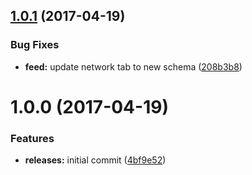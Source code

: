<a name="1.0.1"></a>
## [1.0.1](https://github.com/hypeJunction/hypeFeed/compare/1.0.0...v1.0.1) (2017-04-19)


### Bug Fixes

* **feed:** update network tab to new schema ([208b3b8](https://github.com/hypeJunction/hypeFeed/commit/208b3b8))



<a name="1.0.0"></a>
# 1.0.0 (2017-04-19)


### Features

* **releases:** initial commit ([4bf9e52](https://github.com/hypeJunction/hypeFeed/commit/4bf9e52))



